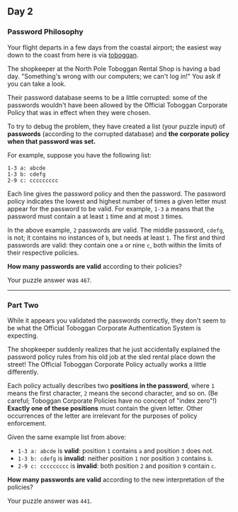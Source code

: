 ## Day 2

### Password Philosophy

Your flight departs in a few days from the coastal airport; the easiest way down to the coast from here is 
via [toboggan](https://en.wikipedia.org/wiki/Toboggan).

The shopkeeper at the North Pole Toboggan Rental Shop is having a bad day. "Something's wrong with 
our computers; we can't log in!" You ask if you can take a look.

Their password database seems to be a little corrupted: some of the passwords wouldn't have been 
allowed by the Official Toboggan Corporate Policy that was in effect when they were chosen.

To try to debug the problem, they have created a list (your puzzle input) of **passwords** (according to 
the corrupted database) and **the corporate policy when that password was set.**

For example, suppose you have the following list:

```
1-3 a: abcde
1-3 b: cdefg
2-9 c: ccccccccc
```

Each line gives the password policy and then the password. The password policy indicates the lowest and 
highest number of times a given letter must appear for the password to be valid. For example, `1-3` a means 
that the password must contain a at least `1` time and at most `3` times.

In the above example, `2` passwords are valid. The middle password, `cdefg`, is not; it contains no instances
of `b`, but needs at least `1`. The first and third passwords are valid: they contain one `a` or nine `c`, both within 
the limits of their respective policies.

**How many passwords are valid** according to their policies?

Your puzzle answer was `467`.

---

### Part Two

While it appears you validated the passwords correctly, they don't seem to be what the Official Toboggan Corporate 
Authentication System is expecting.

The shopkeeper suddenly realizes that he just accidentally explained the password policy rules from his old job at 
the sled rental place down the street! The Official Toboggan Corporate Policy actually works a little differently.

Each policy actually describes two **positions in the password**, where `1` means the first character, `2` means the 
second character, and so on. (Be careful; Toboggan Corporate Policies have no concept of "index zero"!) **Exactly one 
of these positions** must contain the given letter. Other occurrences of the letter are irrelevant for the purposes of 
policy enforcement.

Given the same example list from above:

- `1-3 a: abcde` is **valid**: position `1` contains `a` and position `3` does not.
- `1-3 b: cdefg` is **invalid**: neither position `1` nor position `3` contains `b`.
- `2-9 c: ccccccccc` is **invalid**: both position `2` and position `9` contain `c`.

**How many passwords are valid** according to the new interpretation of the policies?

Your puzzle answer was `441`.
